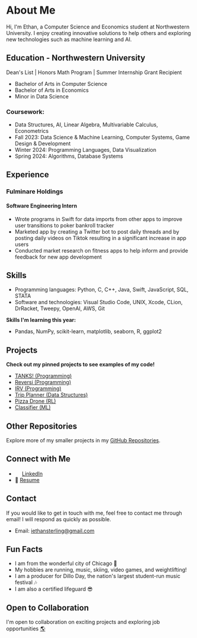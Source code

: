 # About Me

Hi, I'm Ethan, a Computer Science and Economics student at Northwestern University. I enjoy creating innovative solutions to help others and exploring new technologies such as machine learning and AI.

## Education - Northwestern University

Dean's List | Honors Math Program | Summer Internship Grant Recipient

- Bachelor of Arts in Computer Science
- Bachelor of Arts in Economics
- Minor in Data Science

### Coursework:
* Data Structures, AI, Linear Algebra, Multivariable Calculus, Econometrics
* Fall 2023: Data Science & Machine Learning, Computer Systems, Game Design & Development
* Winter 2024: Programming Languages, Data Visualization
* Spring 2024: Algorithms, Database Systems

## Experience

### Fulminare Holdings
#### Software Engineering Intern
- Wrote programs in Swift for data imports from other apps to improve user transitions to poker bankroll tracker
- Marketed app by creating a Twitter bot to post daily threads and by posting daily videos on Tiktok resulting in a significant increase in app users
- Conducted market research on fitness apps to help inform and provide feedback for new app development

## Skills

- Programming languages: Python, C, C++, Java, Swift, JavaScript, SQL, STATA
- Software and technologies: Visual Studio Code, UNIX, Xcode, CLion, DrRacket, Tweepy, OpenAI, AWS, Git

**Skills I'm learning this year:**
- Pandas, NumPy, scikit-learn, matplotlib, seaborn, R, ggplot2

## Projects

**Check out my pinned projects to see examples of my code!**
- [TANKS! (Programming)](https://github.com/EthanSterling04/TANKS)
- [Reversi (Programming)](https://github.com/EthanSterling04/Reversi)
- [IRV (Programming)](https://github.com/EthanSterling04/irv-program)
- [Trip Planner (Data Structures)](https://github.com/EthanSterling04/Trip-Planner)
- [Pizza Drone (RL)](https://github.com/EthanSterling04/pizza-drone)
- [Classifier (ML)](https://github.com/EthanSterling04/classifier)

## Other Repositories

Explore more of my smaller projects in my [GitHub Repositories](https://github.com/EthanSterling04?tab=repositories).

## Connect with Me

- <img src="https://github.com/EthanSterling04/EthanSterling04/assets/60374501/e467aaf6-24f1-4c45-9806-62116fa46adb" width="15" height="15"> [LinkedIn](https://www.linkedin.com/in/ethan-sterling-2004/)
- 📄 [Resume](https://ethansterling.com/wp-content/uploads/2023/09/Resume.pdf)

## Contact

If you would like to get in touch with me, feel free to contact me through email! I will respond as quickly as possible.
- Email: iethansterling@gmail.com

## Fun Facts

- I am from the wonderful city of Chicago 🌃
- My hobbies are running, music, skiing, video games, and weightlifting!
- I am a producer for Dillo Day, the nation's largest student-run music festival 🎶
- I am also a certified lifeguard 😎

## Open to Collaboration

I'm open to collaboration on exciting projects and exploring job opportunities [🌎](https://ethansterling.com/)

